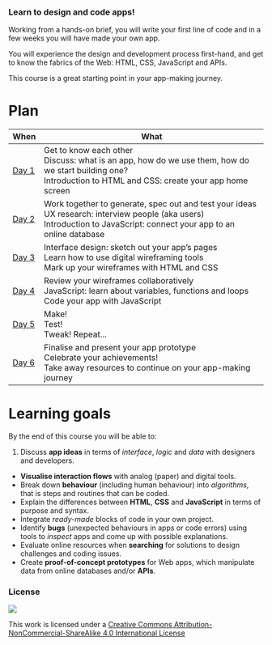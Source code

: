 <!--Start prototyping and building apps using HTML, CSS and JavaScript in this 24-hour (6 weekly sessions) introductory course. -->

### Learn to design and code apps!

Working from a hands-on brief, you will write your first line of code and in a few weeks you will have made your own app.

You will experience the design and development process first-hand, and get to know the fabrics of the Web: HTML, CSS, JavaScript and APIs.

This course is a great starting point in your app-making journey.



<!--Suitable for people who have never written a line of code, this course will guide you through the design, prototype and development process that leads to the creation of a web-based application.

Working on hands-on briefs, you will learn the principles of programming and get familiar with the fabrics of the Web (HTML, CSS, JavaScript and APIs).-->

# Plan

When	| What	
---	| ----	
[Day 1](sessions/01/README.md)		| Get to know each other <br>Discuss: what is an app, how do we use them, how do we start building one? <br>Introduction to HTML and CSS: create your app home screen
[Day 2](sessions/02/README.md)		| Work together to generate, spec out and test your ideas <br>UX research: interview people (aka users) <br>Introduction to JavaScript: connect your app to an online database
[Day 3](sessions/03/README.md)		| Interface design: sketch out your app’s pages <br>Learn how to use digital wireframing tools <br>Mark up your wireframes with HTML and CSS 
[Day 4](sessions/04/README.md)		| Review your wireframes collaboratively <br>JavaScript: learn about variables, functions and loops <br>Code your app with JavaScript 
[Day 5](sessions/05/README.md)		| Make! <br>Test! <br>Tweak! Repeat...
[Day 6](sessions/06/README.md)		| Finalise  and present your app prototype <br>Celebrate your achievements! <br>Take away resources to continue on your app-making journey



# Learning goals

By the end of this course you will be able to:

1. Discuss **app ideas** in terms of *interface*, *logic* and *data* with designers and developers.
* **Visualise interaction flows** with analog (paper) and digital tools.
* Break down **behaviour** (including human behaviour) into *algorithms*, that is steps and routines that can be coded.  
* Explain the differences between **HTML**, **CSS** and **JavaScript** in terms of purpose and syntax.
* Integrate *ready-made* blocks of code in your own project.  
* Identify **bugs** (unexpected behaviours in apps or code errors) using tools to *inspect* apps and come up with possible explanations.
* Evaluate online resources when **searching** for solutions to design challenges and coding issues.
* Create **proof-of-concept prototypes** for Web apps, which manipulate data from online databases and/or **APIs**.



<!--1. Understand the role of the three pillar **technologies** of the Web: *HTML*, *CSS* and *JS*. 
* Understand how **data APIs** work (HTTP requests, API keys, URL parameters) and hook up one (or more) APIs to your Web application.
* Critically analyse the **mechanics** of a Web application, breaking down its behaviour into *data*, *functions* and *logic*.-->


### License

[![](https://i.creativecommons.org/l/by-nc-sa/4.0/88x31.png)](http://creativecommons.org/licenses/by-nc-sa/4.0)

This work is licensed under a [Creative Commons Attribution-NonCommercial-ShareAlike 4.0 International License ](http://creativecommons.org/licenses/by-nc-sa/4.0)
